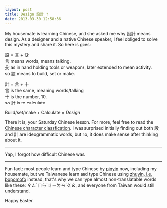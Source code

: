 ```yaml
---
layout: post
title: Design 設計 ?
date: 2013-03-30 12:58:36
---
```


My housemate is learning Chinese, and she asked me why 設計 means design. As a designer and a native Chinese speaker, I feel obliged to solve this mystery and share it. So here is goes:

設 = 言 + 殳<br />
言 means words, means talking.<br />
殳 as in hand holding tools or weapons, later extended to mean activity.<br />
so 設 means to build, set or make.

計 = 言 + 十<br />
言 is the same, meaning words/talking.<br />
十 is the number, 10.<br />
so 計 is to calculate.

Build/set/make + Calculate = _Design_

There it is, your Saturday Chinese lesson. For more, feel free to read the [Chinese character classfication](http://en.wikipedia.org/wiki/Chinese_character_classification). I was surprised initially finding out both 設 and 計 are ideogrammatic words, but no, it does make sense after thinking about it.

---

Yap, I forgot how difficult Chinese was.

---

Fun fact: most people learn and type Chinese by [pinyin](http://en.wikipedia.org/wiki/Pinyin) now, including my housemate, but we Taiwanese learn and type Chinese using [zhuyin, i.e. bopomofo](http://en.wikipedia.org/wiki/Bopomofo) instead, that's why we can type almost non-translatable words like these: ㄔㄥˊㄇㄣˊㄐㄧㄉㄢˋㄍㄠ, and everyone from Taiwan would still understand.

Happy Easter.